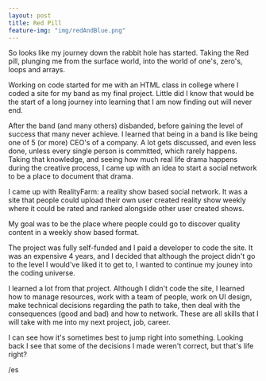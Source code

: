 ```yaml
---
layout: post
title: Red Pill
feature-img: "img/redAndBlue.png"
---
```

So looks like my journey down the rabbit hole has started. Taking the Red pill, 
plunging me from the surface world, into the world of one's, zero's, loops and arrays.

Working on code started for me with an HTML class in college where I coded a site for 
my band as my final project. Little did I know that would be the start of a long journey into learning 
that I am now finding out will never end.

After the band (and many others) disbanded, before gaining the level of success
that many never achieve. I learned that being in a band is like being one of 5 (or more) CEO's 
of a company. A lot gets discussed, and even less done, unless every single person
is committed, which rarely happens. Taking that knowledge, and seeing how much real life
drama happens during the creative process, I came up with an idea to start a social 
network to be a place to document that drama.

I came up with RealityFarm: a reality show based social network. It was a site that
people could upload their own user created reality show weekly where it could be 
rated and ranked alongside other user created shows.

My goal was to be the place where people could go to discover quality content in a 
weekly show based format.

The project was fully self-funded and I paid a developer to code the site. It was 
an expensive 4 years, and I decided that although the project didn't go to the level 
I would've liked it to get to, I wanted to continue my jouney into the coding universe.

I learned a lot from that project. Although I didn't code the site, I learned how to manage resources, 
work with a team of people, work on UI design, make technical decisions regarding 
the path to take, then deal with the consequences (good and bad) and how to network. 
These are all skills that I will take with me into my next project, job, career.

I can see how it's sometimes best to jump right into something. Looking back I
see that some of the decisions I made weren't correct, but that's life right?

/es
